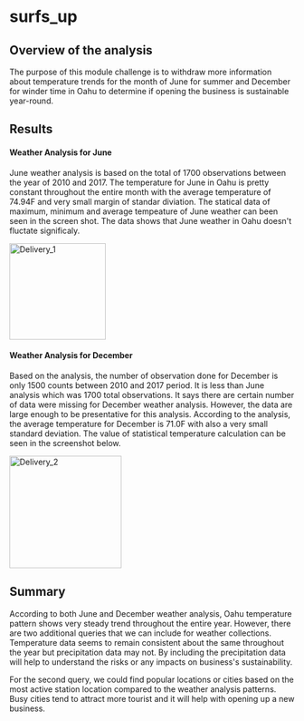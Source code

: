 # surfs_up
## Overview of the analysis
The purpose of this module challenge is to withdraw more information about temperature trends for the month of June for summer and December for winder time in Oahu to determine if opening the business is sustainable year-round. 


## Results
#### Weather Analysis for June
June weather analysis is based on the total of 1700 observations between the year of 2010 and 2017. The temperature for June in Oahu is pretty constant throughout the entire month with the average temperature of 74.94F and very small margin of standar diviation. The statical data of maximum, minimum and average tempeature of June weather can been seen in the screen shot. The data shows that June weather in Oahu doesn't fluctate significaly. 

<img width="170" alt="Delivery_1" src="https://user-images.githubusercontent.com/92502292/147396096-78462c01-3b58-4bf9-8e1e-dc7daec0a626.PNG">

#### Weather Analysis for December
Based on the analysis, the number of observation done for December is only 1500 counts between 2010 and 2017 period. It is less than June analysis which was 1700 total observations. It says there are certain number of data were missing for December weather analysis. However, the data are large enough to be presentative for this analysis. According to the analysis, the average temperature for December is 71.0F with also a very small standard deviation. The value of statistical temperature calculation can be seen in the screenshot below. 

<img width="198" alt="Delivery_2" src="https://user-images.githubusercontent.com/92502292/147396271-88f61aa5-812a-4f87-bafe-9b038bac8110.PNG"> 

## Summary 
According to both June and December weather analysis, Oahu temperature pattern shows very steady trend throughout the entire year. However, there are two additional queries that we can include for weather collections. Temperature data seems to remain consistent about the same throughout the year but precipitation data may not. By including the precipitation data will help to understand the risks or any impacts on business's sustainability. 

For the second query, we could find popular locations or cities based on the most active station location compared to the weather analysis patterns. Busy cities tend to attract more tourist and it will help with opening up a new business. 
